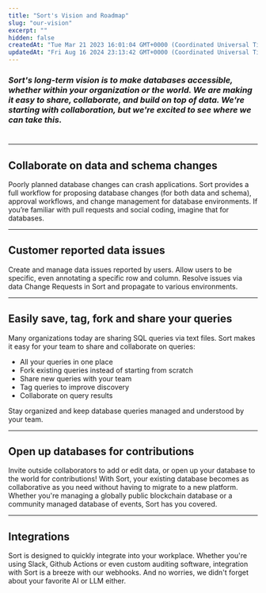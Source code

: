 ```yaml
---
title: "Sort's Vision and Roadmap"
slug: "our-vision"
excerpt: ""
hidden: false
createdAt: "Tue Mar 21 2023 16:01:04 GMT+0000 (Coordinated Universal Time)"
updatedAt: "Fri Aug 16 2024 23:13:42 GMT+0000 (Coordinated Universal Time)"
---
```

### _Sort's long-term vision is to make databases accessible, whether within your organization or the world. We are making it easy to share, collaborate, and build on top of data. We're starting with collaboration, but we're excited to see where we can take this._

# 

***

## Collaborate on data and schema changes

Poorly planned database changes can crash applications. Sort provides a full workflow for proposing database changes (for both data and schema), approval workflows, and change management for database environments. If you’re familiar with pull requests and social coding, imagine that for databases.

***

## Customer reported data issues

Create and manage data issues reported by users. Allow users to be specific, even annotating a specific row and column. Resolve issues via data Change Requests in Sort and propagate to various environments.

***

## Easily save, tag, fork and share your queries

Many organizations today are sharing SQL queries via text files. Sort makes it easy for your team to share and collaborate on queries:

- All your queries in one place
- Fork existing queries instead of starting from scratch
- Share new queries with your team
- Tag queries to improve discovery
- Collaborate on query results

Stay organized and keep database queries managed and understood by your team.

***

## Open up databases for contributions

Invite outside collaborators to add or edit data, or open up your database to the world for contributions! With Sort, your existing database becomes as collaborative as you need without having to migrate to a new platform. Whether you're managing a globally public blockchain database or a community managed database of events, Sort has you covered.

***

## Integrations

Sort is designed to quickly integrate into your workplace. Whether you're using Slack, Github Actions or even custom auditing software, integration with Sort is a breeze with our webhooks. And no worries, we didn't forget about your favorite AI or LLM either.
